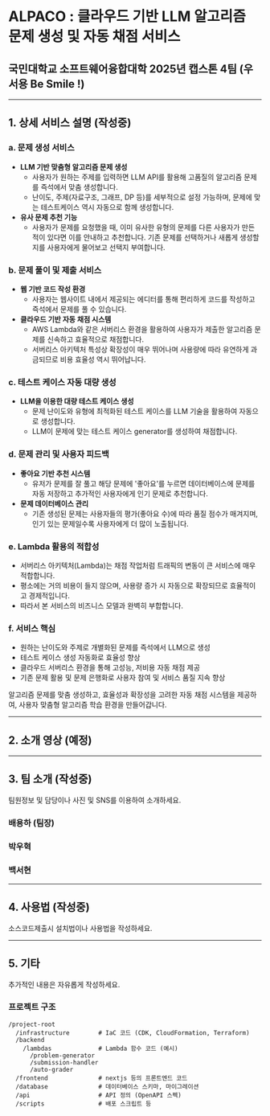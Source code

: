 # **ALPACO : 클라우드 기반 LLM 알고리즘 문제 생성 및 자동 채점 서비스**

## 국민대학교 소프트웨어융합대학 2025년 캡스톤 4팀 (우서용 Be Smile !)

---

## 1. 상세 서비스 설명 (작성중)

### a. 문제 생성 서비스

- **LLM 기반 맞춤형 알고리즘 문제 생성**
  - 사용자가 원하는 주제를 입력하면 LLM API를 활용해 고품질의 알고리즘 문제를 즉석에서 맞춤 생성합니다.
  - 난이도, 주제(자료구조, 그래프, DP 등)를 세부적으로 설정 가능하며, 문제에 맞는 테스트케이스 역시 자동으로 함께 생성합니다.
- **유사 문제 추천 기능**
  - 사용자가 문제를 요청했을 때, 이미 유사한 유형의 문제를 다른 사용자가 만든 적이 있다면 이를 안내하고 추천합니다. 기존 문제를 선택하거나 새롭게 생성할지를 사용자에게 물어보고 선택지 부여합니다.

### b. 문제 풀이 및 제출 서비스

- **웹 기반 코드 작성 환경**
  - 사용자는 웹사이트 내에서 제공되는 에디터를 통해 편리하게 코드를 작성하고 즉석에서 문제를 풀 수 있습니다.
- **클라우드 기반 자동 채점 시스템**
  - AWS Lambda와 같은 서버리스 환경을 활용하여 사용자가 제출한 알고리즘 문제를 신속하고 효율적으로 채점합니다.
  - 서버리스 아키텍처 특성상 확장성이 매우 뛰어나며 사용량에 따라 유연하게 과금되므로 비용 효율성 역시 뛰어납니다.

### c. 테스트 케이스 자동 대량 생성

- **LLM을 이용한 대량 테스트 케이스 생성**
  - 문제 난이도와 유형에 최적화된 테스트 케이스를 LLM 기술을 활용하여 자동으로 생성합니다.
  - LLM이 문제에 맞는 테스트 케이스 generator를 생성하여 채점합니다.

### d. 문제 관리 및 사용자 피드백

- **좋아요 기반 추천 시스템**
  - 유저가 문제를 잘 풀고 해당 문제에 '좋아요'를 누르면 데이터베이스에 문제를 자동 저장하고 추가적인 사용자에게 인기 문제로 추천합니다.
- **문제 데이터베이스 관리**
  - 기존 생성된 문제는 사용자들의 평가(좋아요 수)에 따라 품질 점수가 매겨지며, 인기 있는 문제일수록 사용자에게 더 많이 노출됩니다.

### e. Lambda 활용의 적합성

- 서버리스 아키텍처(Lambda)는 채점 작업처럼 트래픽의 변동이 큰 서비스에 매우 적합합니다.
- 평소에는 거의 비용이 들지 않으며, 사용량 증가 시 자동으로 확장되므로 효율적이고 경제적입니다.
- 따라서 본 서비스의 비즈니스 모델과 완벽히 부합합니다.

### f. 서비스 핵심

- 원하는 난이도와 주제로 개별화된 문제를 즉석에서 LLM으로 생성
- 테스트 케이스 생성 자동화로 효율성 향상
- 클라우드 서버리스 환경을 통해 고성능, 저비용 자동 채점 제공
- 기존 문제 활용 및 문제 은행화로 사용자 참여 및 서비스 품질 지속 향상

알고리즘 문제를 맞춤 생성하고, 효율성과 확장성을 고려한 자동 채점 시스템을 제공하여, 사용자 맞춤형 알고리즘 학습 환경을 만들어갑니다.

---

## 2. 소개 영상 (예정)

---

## 3. 팀 소개 (작성중)

팀원정보 및 담당이나 사진 및 SNS를 이용하여 소개하세요.

### 배용하 (팀장)

### 박우혁

### 백서현

---

## 4. 사용법 (작성중)

소스코드제출시 설치법이나 사용법을 작성하세요.

---

## 5. 기타

추가적인 내용은 자유롭게 작성하세요.

### 프로젝트 구조

```shell
/project-root
  /infrastructure        # IaC 코드 (CDK, CloudFormation, Terraform)
  /backend
    /lambdas             # Lambda 함수 코드 (예시)
      /problem-generator
      /submission-handler
      /auto-grader
  /frontend              # nextjs 등의 프론트엔드 코드
  /database              # 데이터베이스 스키마, 마이그레이션
  /api                   # API 정의 (OpenAPI 스펙)
  /scripts               # 배포 스크립트 등
```
